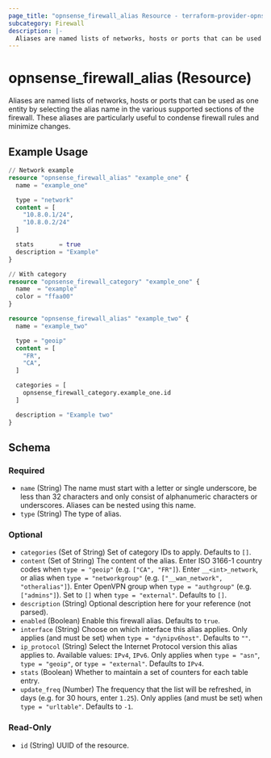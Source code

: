 ```yaml
---
page_title: "opnsense_firewall_alias Resource - terraform-provider-opnsense"
subcategory: Firewall
description: |-
  Aliases are named lists of networks, hosts or ports that can be used as one entity by selecting the alias name in the various supported sections of the firewall. These aliases are particularly useful to condense firewall rules and minimize changes.
---
```


# opnsense_firewall_alias (Resource)

Aliases are named lists of networks, hosts or ports that can be used as one entity by selecting the alias name in the various supported sections of the firewall. These aliases are particularly useful to condense firewall rules and minimize changes.

## Example Usage

```terraform
// Network example
resource "opnsense_firewall_alias" "example_one" {
  name = "example_one"

  type = "network"
  content = [
    "10.8.0.1/24",
    "10.8.0.2/24"
  ]

  stats       = true
  description = "Example"
}

// With category
resource "opnsense_firewall_category" "example_one" {
  name  = "example"
  color = "ffaa00"
}

resource "opnsense_firewall_alias" "example_two" {
  name = "example_two"

  type = "geoip"
  content = [
    "FR",
    "CA",
  ]

  categories = [
    opnsense_firewall_category.example_one.id
  ]

  description = "Example two"
}
```

<!-- schema generated by tfplugindocs -->
## Schema

### Required

- `name` (String) The name must start with a letter or single underscore, be less than 32 characters and only consist of alphanumeric characters or underscores. Aliases can be nested using this name.
- `type` (String) The type of alias.

### Optional

- `categories` (Set of String) Set of category IDs to apply. Defaults to `[]`.
- `content` (Set of String) The content of the alias. Enter ISO 3166-1 country codes when `type = "geoip"` (e.g. `["CA", "FR"]`). Enter `__<int>_network`, or alias when `type = "networkgroup"` (e.g. `["__wan_network", "otheralias"]`). Enter OpenVPN group when `type = "authgroup"` (e.g. `["admins"]`). Set to `[]` when `type = "external"`. Defaults to `[]`.
- `description` (String) Optional description here for your reference (not parsed).
- `enabled` (Boolean) Enable this firewall alias. Defaults to `true`.
- `interface` (String) Choose on which interface this alias applies. Only applies (and must be set) when `type = "dynipv6host"`. Defaults to `""`.
- `ip_protocol` (String) Select the Internet Protocol version this alias applies to. Available values: `IPv4`, `IPv6`. Only applies when `type = "asn"`, `type = "geoip"`, or `type = "external"`. Defaults to `IPv4`.
- `stats` (Boolean) Whether to maintain a set of counters for each table entry.
- `update_freq` (Number) The frequency that the list will be refreshed, in days (e.g. for 30 hours, enter `1.25`). Only applies (and must be set) when `type = "urltable"`. Defaults to `-1`.

### Read-Only

- `id` (String) UUID of the resource.


